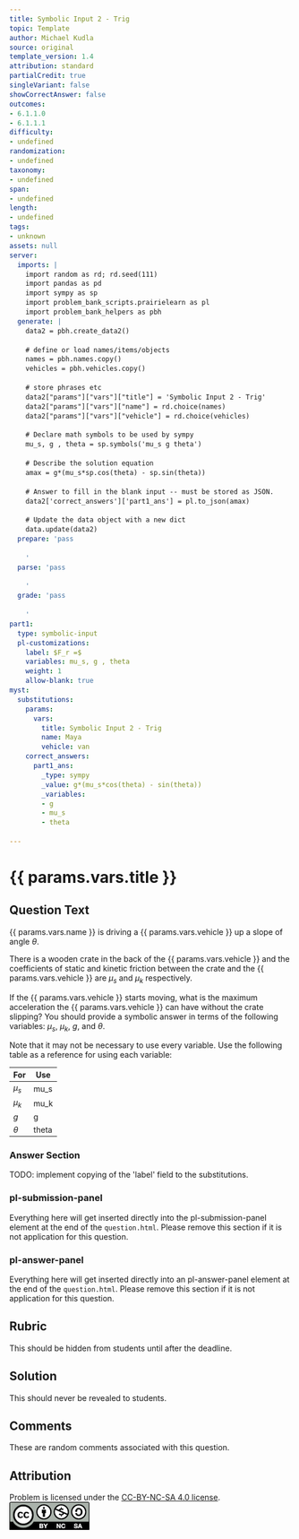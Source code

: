 ```yaml
---
title: Symbolic Input 2 - Trig
topic: Template
author: Michael Kudla
source: original
template_version: 1.4
attribution: standard
partialCredit: true
singleVariant: false
showCorrectAnswer: false
outcomes:
- 6.1.1.0
- 6.1.1.1
difficulty:
- undefined
randomization:
- undefined
taxonomy:
- undefined
span:
- undefined
length:
- undefined
tags:
- unknown
assets: null
server:
  imports: |
    import random as rd; rd.seed(111)
    import pandas as pd
    import sympy as sp
    import problem_bank_scripts.prairielearn as pl
    import problem_bank_helpers as pbh
  generate: |
    data2 = pbh.create_data2()

    # define or load names/items/objects
    names = pbh.names.copy()
    vehicles = pbh.vehicles.copy()

    # store phrases etc
    data2["params"]["vars"]["title"] = 'Symbolic Input 2 - Trig'
    data2["params"]["vars"]["name"] = rd.choice(names)
    data2["params"]["vars"]["vehicle"] = rd.choice(vehicles)

    # Declare math symbols to be used by sympy
    mu_s, g , theta = sp.symbols('mu_s g theta')

    # Describe the solution equation
    amax = g*(mu_s*sp.cos(theta) - sp.sin(theta))

    # Answer to fill in the blank input -- must be stored as JSON.
    data2['correct_answers']['part1_ans'] = pl.to_json(amax)

    # Update the data object with a new dict
    data.update(data2)
  prepare: 'pass

    '
  parse: 'pass

    '
  grade: 'pass

    '
part1:
  type: symbolic-input
  pl-customizations:
    label: $F_r =$
    variables: mu_s, g , theta
    weight: 1
    allow-blank: true
myst:
  substitutions:
    params:
      vars:
        title: Symbolic Input 2 - Trig
        name: Maya
        vehicle: van
    correct_answers:
      part1_ans:
        _type: sympy
        _value: g*(mu_s*cos(theta) - sin(theta))
        _variables:
        - g
        - mu_s
        - theta

---
```

# {{ params.vars.title }}

## Question Text

{{ params.vars.name }} is driving a {{ params.vars.vehicle }} up a slope of angle $\theta$.

There is a wooden crate in the back of the {{ params.vars.vehicle }} and the coefficients of static and kinetic friction between the crate and the {{ params.vars.vehicle }} are $\mu_s$ and $\mu_k$ respectively.

If the {{ params.vars.vehicle }} starts moving, what is the maximum acceleration the {{ params.vars.vehicle }} can have without the crate slipping? You should provide a symbolic answer in terms of the following variables: $\mu_s$, $\mu_k$, $g$, and $\theta$.

Note that it may not be necessary to use every variable. Use the following table as a reference for using each variable:

| For  | Use   |
|----------|-------|
| $\mu_s$  | mu_s  |
| $\mu_k$  | mu_k  |
| $g$      | g     |
| $\theta$ | theta |

### Answer Section

TODO: implement copying of the 'label' field to the substitutions.

### pl-submission-panel

Everything here will get inserted directly into the pl-submission-panel element at the end of the `question.html`.
Please remove this section if it is not application for this question.

### pl-answer-panel

Everything here will get inserted directly into an pl-answer-panel element at the end of the `question.html`.
Please remove this section if it is not application for this question.

## Rubric

This should be hidden from students until after the deadline.

## Solution

This should never be revealed to students.

## Comments

These are random comments associated with this question.

## Attribution

Problem is licensed under the [CC-BY-NC-SA 4.0 license](https://creativecommons.org/licenses/by-nc-sa/4.0/).<br> ![The Creative Commons 4.0 license requiring attribution-BY, non-commercial-NC, and share-alike-SA license.](https://raw.githubusercontent.com/firasm/bits/master/by-nc-sa.png)
